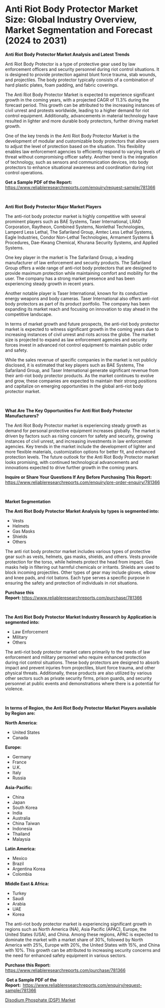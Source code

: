 <p><h1>Anti Riot Body Protector Market Size: Global Industry Overview, Market Segmentation and Forecast (2024 to 2031)</h1></p><p><strong>Anti Riot Body Protector Market Analysis and Latest Trends</strong></p>
<p><p>Anti Riot Body Protector is a type of protective gear used by law enforcement officers and security personnel during riot control situations. It is designed to provide protection against blunt force trauma, stab wounds, and projectiles. The body protector typically consists of a combination of hard plastic plates, foam padding, and fabric coverings.</p><p>The Anti Riot Body Protector Market is expected to experience significant growth in the coming years, with a projected CAGR of 11.3% during the forecast period. This growth can be attributed to the increasing instances of civil unrest and protests worldwide, leading to a higher demand for riot control equipment. Additionally, advancements in material technology have resulted in lighter and more durable body protectors, further driving market growth.</p><p>One of the key trends in the Anti Riot Body Protector Market is the development of modular and customizable body protectors that allow users to adjust the level of protection based on the situation. This flexibility enables law enforcement agencies to efficiently respond to varying levels of threat without compromising officer safety. Another trend is the integration of technology, such as sensors and communication devices, into body protectors to enhance situational awareness and coordination during riot control operations.</p></p>
<p><strong>Get a Sample PDF of the Report:&nbsp;</strong> <a href="https://www.reliableresearchreports.com/enquiry/request-sample/781366">https://www.reliableresearchreports.com/enquiry/request-sample/781366</a></p>
<p>&nbsp;</p>
<p><strong>Anti Riot Body Protector Major Market Players</strong></p>
<p><p>The anti-riot body protector market is highly competitive with several prominent players such as BAE Systems, Taser International, LRAD Corporation, Raytheon, Combined Systems, Nonlethal Technologies, Lamperd Less Lethal, The Safariland Group, Amtec Less Lethal Systems, Eagle Industries, Condor Non-Lethal Technologies, Armament Systems & Procedures, Dae-Kwang Chemical, Khurana Security Systems, and Applied Systems.</p><p>One key player in the market is The Safariland Group, a leading manufacturer of law enforcement and security products. The Safariland Group offers a wide range of anti-riot body protectors that are designed to provide maximum protection while maintaining comfort and mobility for the user. The company has a strong market presence and has been experiencing steady growth in recent years.</p><p>Another notable player is Taser International, known for its conductive energy weapons and body cameras. Taser International also offers anti-riot body protectors as part of its product portfolio. The company has been expanding its market reach and focusing on innovation to stay ahead in the competitive landscape.</p><p>In terms of market growth and future prospects, the anti-riot body protector market is expected to witness significant growth in the coming years due to increasing instances of civil unrest and riots across the globe. The market size is projected to expand as law enforcement agencies and security forces invest in advanced riot control equipment to maintain public order and safety.</p><p>While the sales revenue of specific companies in the market is not publicly disclosed, it is estimated that key players such as BAE Systems, The Safariland Group, and Taser International generate significant revenue from their anti-riot body protector products. As the market continues to evolve and grow, these companies are expected to maintain their strong positions and capitalize on emerging opportunities in the global anti-riot body protector market.</p></p>
<p>&nbsp;</p>
<p><strong>What Are The Key Opportunities For Anti Riot Body Protector Manufacturers?</strong></p>
<p><p>The Anti Riot Body Protector market is experiencing steady growth as demand for personal protective equipment increases globally. The market is driven by factors such as rising concern for safety and security, growing instances of civil unrest, and increasing investments in law enforcement agencies. Key trends in the market include the development of lighter and more flexible materials, customization options for better fit, and enhanced protection levels. The future outlook for the Anti Riot Body Protector market looks promising, with continued technological advancements and innovations expected to drive further growth in the coming years.</p></p>
<p><strong>Inquire or Share Your Questions If Any Before Purchasing This Report:</strong> <a href="https://www.reliableresearchreports.com/enquiry/pre-order-enquiry/781366">https://www.reliableresearchreports.com/enquiry/pre-order-enquiry/781366</a></p>
<p>&nbsp;</p>
<p><strong>Market Segmentation</strong></p>
<p><strong>The Anti Riot Body Protector Market Analysis by types is segmented into:</strong></p>
<p><ul><li>Vests</li><li>Helmets</li><li>Gas Masks</li><li>Shields</li><li>Others</li></ul></p>
<p><p>The anti riot body protector market includes various types of protective gear such as vests, helmets, gas masks, shields, and others. Vests provide protection for the torso, while helmets protect the head from impact. Gas masks help in filtering out harmful chemicals or irritants. Shields are used to block incoming projectiles. Other types of gear may include gloves, elbow and knee pads, and riot batons. Each type serves a specific purpose in ensuring the safety and protection of individuals in riot situations.</p></p>
<p><strong>Purchase this Report:&nbsp;</strong><a href="https://www.reliableresearchreports.com/purchase/781366">https://www.reliableresearchreports.com/purchase/781366</a></p>
<p>&nbsp;</p>
<p><strong>The Anti Riot Body Protector Market Industry Research by Application is segmented into:</strong></p>
<p><ul><li>Law Enforcement</li><li>Military</li><li>Others</li></ul></p>
<p><p>The anti-riot body protector market caters primarily to the needs of law enforcement and military personnel who require enhanced protection during riot control situations. These body protectors are designed to absorb impact and prevent injuries from projectiles, blunt force trauma, and other physical threats. Additionally, these products are also utilized by various other sectors such as private security firms, prison guards, and security personnel at public events and demonstrations where there is a potential for violence.</p></p>
<p>&nbsp;</p>
<p><strong>In terms of Region, the Anti Riot Body Protector Market Players available by Region are:</strong></p>
<p>
    <p> <strong> North America: </strong>
        <ul>
            <li>United States</li>
            <li>Canada</li>
        </ul>
        </p> 
    <p> <strong> Europe: </strong>
        <ul>
            <li>Germany</li>
            <li>France</li>
            <li>U.K.</li>
            <li>Italy</li>
            <li>Russia</li>
        </ul>
        </p> 
    <p> <strong> Asia-Pacific: </strong>
        <ul>
            <li>China</li>
            <li>Japan</li>
            <li>South Korea</li>
            <li>India</li>
            <li>Australia</li>
            <li>China Taiwan</li>
            <li>Indonesia</li>
            <li>Thailand</li>
            <li>Malaysia</li>
        </ul>
        </p> 
    <p> <strong> Latin America: </strong>
        <ul>
            <li>Mexico</li>
            <li>Brazil</li>
            <li>Argentina Korea</li>
            <li>Colombia</li>
        </ul>
        </p> 
    <p> <strong> Middle East & Africa: </strong>
        <ul>
            <li>Turkey</li>
            <li>Saudi</li>
            <li>Arabia</li>
            <li>UAE</li>
            <li>Korea</li>
        </ul>
    </p>
    </p>
<p><p>The anti-riot body protector market is experiencing significant growth in regions such as North America (NA), Asia Pacific (APAC), Europe, the United States (USA), and China. Among these regions, APAC is expected to dominate the market with a market share of 30%, followed by North America with 25%, Europe with 20%, the United States with 15%, and China with 10%. This growth can be attributed to increasing security concerns and the need for enhanced safety equipment in various sectors.</p></p>
<p><strong>Purchase this Report: </strong><a href="https://www.reliableresearchreports.com/purchase/781366">https://www.reliableresearchreports.com/purchase/781366</a></p>
<p>&nbsp;<strong>Get a Sample PDF of the Report:&nbsp;&nbsp;</strong><a href="https://www.reliableresearchreports.com/enquiry/request-sample/781366">https://www.reliableresearchreports.com/enquiry/request-sample/781366</a></p>
<p><strong></strong></p>
<p><p><a href="https://github.com/laholand/Market-Research-Report-List-2/blob/main/disodium-phosphate-dsp-market.md">Disodium Phosphate (DSP) Market</a></p></p>